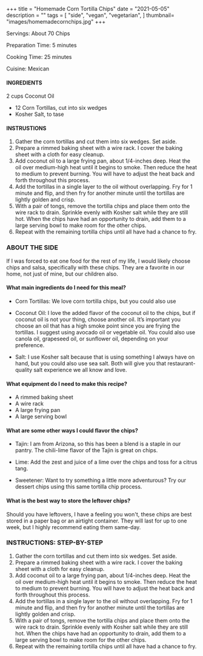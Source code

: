 +++
title = "Homemade Corn Tortilla Chips"
date = "2021-05-05"
description = ""
tags = [
    "side",
    "vegan",
    "vegetarian",
]
thumbnail= "images/homemadecornchips.jpg"
+++

Servings: About 70 Chips <!--more-->

Preparation Time: 5 minutes

Cooking Time: 25 minutes

Cuisine: Mexican

#### INGREDIENTS 

2 cups Coconut Oil 
* 12 Corn Tortillas, cut into six wedges 
* Kosher Salt, to tase
  
#### INSTRUSTIONS

1. Gather the corn tortillas and cut them into six wedges. Set aside. 
2. Prepare a rimmed baking sheet with a wire rack. I cover the baking sheet with a cloth for easy cleanup. 
3. Add coconut oil to a large frying pan, about 1/4-inches deep. Heat the oil over medium-high heat until it begins to smoke. Then reduce the heat to medium to prevent burning. You will have to adjust the heat back and forth throughout this process. 
4. Add the tortillas in a single layer to the oil without overlapping.  Fry for 1 minute and flip, and then fry for another minute until the tortillas are lightly golden and crisp.
5. With a pair of tongs, remove the tortilla chips and place them onto the wire rack to drain. Sprinkle evenly with Kosher salt while they are still hot. When the chips have had an opportunity to drain, add them to a large serving bowl to make room for the other chips.
6. Repeat with the remaining tortilla chips until all have had a chance to fry.

### ABOUT THE SIDE

If I was forced to eat one food for the rest of my life, I would likely choose chips and salsa, specifically with these chips. They are a favorite in our home, not just of mine, but our children also. 

#### What main ingredients do I need for this meal?

* Corn Tortillas: We love corn tortilla chips, but you could also use 

* Coconut Oil: I love the added flavor of the coconut oil to the chips, but if coconut oil is not your thing, choose another oil. It’s important you choose an oil that has a high smoke point since you are frying the tortillas. I suggest using avocado oil or vegetable oil. You could also use canola oil, grapeseed oil, or sunflower oil, depending on your preference.

* Salt: I use Kosher salt because that is using something I always have on hand, but you could also use sea salt. Both will give you that restaurant-quality salt experience we all know and love. 

#### What equipment do I need to make this recipe?

* A rimmed baking sheet 
* A wire rack 
* A large frying pan 
* A large serving bowl 

#### What are some other ways I could flavor the chips? 

* Tajin: I am from Arizona, so this has been a blend is a staple in our pantry. The chili-lime flavor of the Tajin is great on chips.  

* Lime:  Add the zest and juice of a lime over the chips and toss for a citrus tang.

* Sweetener: Want to try something a little more adventurous? Try our dessert chips using this same tortilla chip process. 

#### What is the best way to store the leftover chips? 

Should you have leftovers, I have a feeling you won't, these chips are best stored in a paper bag or an airtight container. They will last for up to one week, but I highly recommend eating them same-day. 

### INSTRUCTIONS: STEP-BY-STEP 

1. Gather the corn tortillas and cut them into six wedges. Set aside. 
2. Prepare a rimmed baking sheet with a wire rack. I cover the baking sheet with a cloth for easy cleanup. 
3. Add coconut oil to a large frying pan, about 1/4-inches deep. Heat the oil over medium-high heat until it begins to smoke. Then reduce the heat to medium to prevent burning. You will have to adjust the heat back and forth throughout this process. 
4. Add the tortillas in a single layer to the oil without overlapping.  Fry for 1 minute and flip, and then fry for another minute until the tortillas are lightly golden and crisp.
5. With a pair of tongs, remove the tortilla chips and place them onto the wire rack to drain. Sprinkle evenly with Kosher salt while they are still hot. When the chips have had an opportunity to drain, add them to a large serving bowl to make room for the other chips.
6. Repeat with the remaining tortilla chips until all have had a chance to fry.
